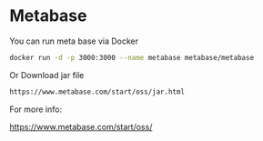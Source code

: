 # Metabase

You can run meta base via Docker
```Bash
docker run -d -p 3000:3000 --name metabase metabase/metabase
```

Or Download jar file
```Bash
https://www.metabase.com/start/oss/jar.html
```




For more info:

https://www.metabase.com/start/oss/